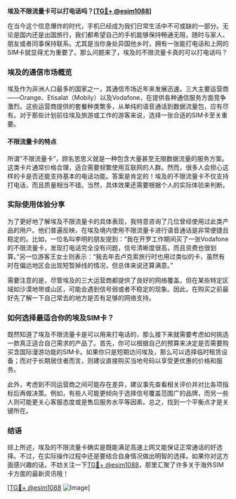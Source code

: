 **埃及不限流量卡可以打电话吗？[[TG💪+ @esim1088](https://t.me/s/esim1088)]**

在当今这个信息爆炸的时代，手机已经成为我们日常生活中不可或缺的一部分。无论是国内还是出国旅行，我们都希望自己的手机能够保持畅通无阻，随时与家人、朋友或者同事保持联系。尤其是当你身处异国他乡时，拥有一张能打电话和上网的SIM卡就显得尤为重要了。那么问题来了，埃及的不限流量卡真的可以打电话吗？

### 埃及的通信市场概览

埃及作为非洲人口最多的国家之一，其通信市场近年来发展迅速。三大主要运营商——Orange、Etisalat（Mobily）以及Vodafone，在提供各种通信服务方面竞争激烈。这些运营商提供的套餐种类繁多，从单纯的语音通话到数据流量包，应有尽有。对于那些计划前往埃及旅游或工作的游客来说，选择一张合适的SIM卡至关重要。

#### 不限流量卡的特点

所谓“不限流量卡”，顾名思思义就是一种包含大量甚至无限数据流量的服务方案。这类卡片通常价格合理，适合需要频繁使用互联网的人群。然而，很多人会担心这样的卡是否还能支持基本的电话功能。答案是肯定的！埃及的不限流量卡不仅支持打电话，而且质量相当不错。当然，具体效果还需要根据个人的实际体验来判断。

### 实际使用体验分享

为了更好地了解埃及不限流量卡的具体表现，我特意咨询了几位曾经使用过此类产品的用户。他们普遍反映，在埃及境内使用不限流量卡进行语音通话是非常便捷且稳定的。比如，一位名叫李明的朋友提到：“我在开罗工作期间买了一张Vodafone的不限流量卡，发现打电话完全没有问题，信号清晰度很高，而且资费也很划算。”另一位游客王女士则表示：“我去年去卢克索旅行时也用过类似的卡，虽然有时在偏远地区会出现短暂掉线的情况，但总体来说还算满意。”

需要注意的是，尽管埃及的三大运营商都提供了良好的网络覆盖，但在某些特定区域如沙漠地带或山区，可能会遇到信号弱或者不稳定的现象。因此，在购买之前最好先了解一下自己常去的地方是否有足够的网络支持。

### 如何选择最适合你的埃及SIM卡？

既然知道了埃及不限流量卡是可以用来打电话的，那么接下来就需要考虑如何挑选一款真正适合自己需求的产品了。首先，你可以根据自己的预算来决定是否需要购买含国际漫游功能的SIM卡。如果你只是短期访问埃及，那么可以选择临时租赁设备；而对于长期居住者而言，则建议直接购买当地号码以享受更优惠的价格和服务。

此外，考虑到不同运营商之间可能存在差异，建议事先查看相关评价并对比各项指标后再做决策。例如，有些人可能更倾向于选择信号覆盖范围广的品牌，而另一些人则可能更关心客服态度或是售后服务水平等因素。总之，找到一个平衡点才是关键所在。

### 结语

综上所述，埃及的不限流量卡确实是既能满足高速上网又能保证正常通话的好选择。不过，在实际操作过程中还是要结合自身情况做出明智的选择。如果你对这方面感兴趣的话，不妨关注一下[TG💪+ @esim1088](https://t.me/s/esim1088)，那里汇聚了许多关于海外SIM卡方面的最新资讯哦！

[[TG💪+ @esim1088](https://t.me/s/esim1088) ![Image](https://i.postimg.cc/4NQfJmqS/Snipaste-2025-05-13-00-14-12.png)]